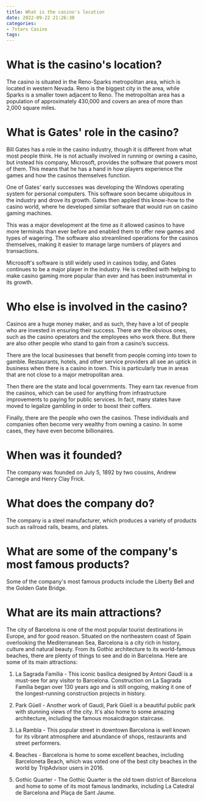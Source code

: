 ```yaml
---
title: What is the casino's location 
date: 2022-09-22 21:26:30
categories:
- 7stars Casino
tags:
---
```



# What is the casino's location? 

The casino is situated in the Reno-Sparks metropolitan area, which is located in western Nevada. Reno is the biggest city in the area, while Sparks is a smaller town adjacent to Reno. The metropolitan area has a population of approximately 430,000 and covers an area of more than 2,000 square miles.

# What is Gates' role in the casino? 

Bill Gates has a role in the casino industry, though it is different from what most people think. He is not actually involved in running or owning a casino, but instead his company, Microsoft, provides the software that powers most of them. This means that he has a hand in how players experience the games and how the casinos themselves function.

One of Gates' early successes was developing the Windows operating system for personal computers. This software soon became ubiquitous in the industry and drove its growth. Gates then applied this know-how to the casino world, where he developed similar software that would run on casino gaming machines.

This was a major development at the time as it allowed casinos to have more terminals than ever before and enabled them to offer new games and types of wagering. The software also streamlined operations for the casinos themselves, making it easier to manage large numbers of players and transactions.

Microsoft's software is still widely used in casinos today, and Gates continues to be a major player in the industry. He is credited with helping to make casino gaming more popular than ever and has been instrumental in its growth.

# Who else is involved in the casino? 

Casinos are a huge money maker, and as such, they have a lot of people who are invested in ensuring their success. There are the obvious ones, such as the casino operators and the employees who work there. But there are also other people who stand to gain from a casino’s success.

There are the local businesses that benefit from people coming into town to gamble. Restaurants, hotels, and other service providers all see an uptick in business when there is a casino in town. This is particularly true in areas that are not close to a major metropolitan area.

Then there are the state and local governments. They earn tax revenue from the casinos, which can be used for anything from infrastructure improvements to paying for public services. In fact, many states have moved to legalize gambling in order to boost their coffers.

Finally, there are the people who own the casinos. These individuals and companies often become very wealthy from owning a casino. In some cases, they have even become billionaires.

# When was it founded? 

The company was founded on July 5, 1892 by two cousins, Andrew Carnegie and Henry Clay Frick.

# What does the company do? 

The company is a steel manufacturer, which produces a variety of products such as railroad rails, beams, and plates.

# What are some of the company's most famous products? 

Some of the company's most famous products include the Liberty Bell and the Golden Gate Bridge.

# What are its main attractions?

The city of Barcelona is one of the most popular tourist destinations in Europe, and for good reason. Situated on the northeastern coast of Spain overlooking the Mediterranean Sea, Barcelona is a city rich in history, culture and natural beauty. From its Gothic architecture to its world-famous beaches, there are plenty of things to see and do in Barcelona. Here are some of its main attractions:

1. La Sagrada Família - This iconic basilica designed by Antoni Gaudí is a must-see for any visitor to Barcelona. Construction on La Sagrada Família began over 130 years ago and is still ongoing, making it one of the longest-running construction projects in history.

2. Park Güell - Another work of Gaudí, Park Güell is a beautiful public park with stunning views of the city. It's also home to some amazing architecture, including the famous mosaicdragon staircase.

3. La Rambla - This popular street in downtown Barcelona is well known for its vibrant atmosphere and abundance of shops, restaurants and street performers.

4. Beaches - Barcelona is home to some excellent beaches, including Barceloneta Beach, which was voted one of the best city beaches in the world by TripAdvisor users in 2016.

5. Gothic Quarter - The Gothic Quarter is the old town district of Barcelona and home to some of its most famous landmarks, including La Catedral de Barcelona and Plaça de Sant Jaume.